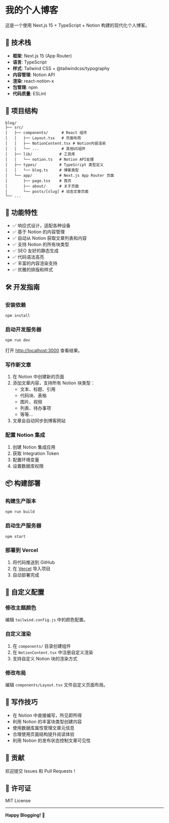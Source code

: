 # 我的个人博客

这是一个使用 Next.js 15 + TypeScript + Notion 构建的现代化个人博客。

## 🚀 技术栈

- **框架**: Next.js 15 (App Router)
- **语言**: TypeScript
- **样式**: Tailwind CSS + @tailwindcss/typography
- **内容管理**: Notion API
- **渲染**: react-notion-x
- **包管理**: npm
- **代码质量**: ESLint

## 📁 项目结构

```
blog/
├── src/
│   ├── components/      # React 组件
│   │   ├── Layout.tsx   # 页面布局
│   │   ├── NotionContent.tsx # Notion内容渲染
│   │   └── ...          # 其他UI组件
│   ├── lib/            # 工具库
│   │   └── notion.ts   # Notion API处理
│   ├── types/          # TypeScript 类型定义
│   │   └── blog.ts     # 博客类型
│   └── app/            # Next.js App Router 页面
│       ├── page.tsx    # 首页
│       ├── about/      # 关于页面
│       └── posts/[slug] # 动态文章页面
└── ...
```

## 🎯 功能特性

- ✅ 响应式设计，适配各种设备
- ✅ 基于 Notion 的内容管理
- ✅ 自动从 Notion 获取文章列表和内容
- ✅ 支持 Notion 的所有块类型
- ✅ SEO 友好的静态生成
- ✅ 代码语法高亮
- ✅ 丰富的内容渲染支持
- ✅ 优雅的排版和样式

## 🛠 开发指南

### 安装依赖

```bash
npm install
```

### 启动开发服务器

```bash
npm run dev
```

打开 [http://localhost:3000](http://localhost:3000) 查看结果。

### 写作新文章

1. 在 Notion 中创建新的页面
2. 添加文章内容，支持所有 Notion 块类型：
   - 文本、标题、引用
   - 代码块、表格
   - 图片、视频
   - 列表、待办事项
   - 等等...
3. 文章会自动同步到博客网站

### 配置 Notion 集成

1. 创建 Notion 集成应用
2. 获取 Integration Token
3. 配置环境变量
4. 设置数据库权限

## 📦 构建部署

### 构建生产版本

```bash
npm run build
```

### 启动生产服务器

```bash
npm start
```

### 部署到 Vercel

1. 将代码推送到 GitHub
2. 在 [Vercel](https://vercel.com) 导入项目
3. 自动部署完成

## 🎨 自定义配置

### 修改主题颜色

编辑 `tailwind.config.js` 中的颜色配置。

### 自定义渲染

1. 在 `components/` 目录创建组件
2. 在 `NotionContent.tsx` 中注册自定义渲染
3. 支持自定义 Notion 块的渲染方式

### 修改布局

编辑 `components/Layout.tsx` 文件自定义页面布局。

## 📝 写作技巧

- 在 Notion 中直接编写，所见即所得
- 利用 Notion 的丰富块类型创建内容
- 使用数据库属性管理文章元信息
- 合理使用页面结构提升阅读体验
- 利用 Notion 的发布状态控制文章可见性

## 🤝 贡献

欢迎提交 Issues 和 Pull Requests！

## 📄 许可证

MIT License

---

**Happy Blogging!** 🎉
